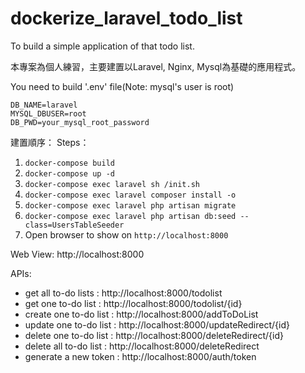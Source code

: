 # dockerize_laravel_todo_list
To build a simple application of that todo list.

本專案為個人練習，主要建置以Laravel, Nginx, Mysql為基礎的應用程式。

You need to build '.env' file(Note: mysql's user is root)
```
DB_NAME=laravel
MYSQL_DBUSER=root
DB_PWD=your_mysql_root_password
```

建置順序：
Steps：
1. `docker-compose build`
2. `docker-compose up -d`
3. `docker-compose exec laravel sh /init.sh`
4. `docker-compose exec laravel composer install -o`
5. `docker-compose exec laravel php artisan migrate`
6. `docker-compose exec laravel php artisan db:seed --class=UsersTableSeeder`
7. Open browser to show on `http://localhost:8000`

Web View:
http://localhost:8000

APIs:
* get all to-do lists : http://localhost:8000/todolist
* get one to-do list : http://localhost:8000/todolist/{id}
* create one to-do list : http://localhost:8000/addToDoList
* update one to-do list : http://localhost:8000/updateRedirect/{id}
* delete one to-do list : http://localhost:8000/deleteRedirect/{id}
* delete all to-do list : http://localhost:8000/deleteRedirect
* generate a new token : http://localhost:8000/auth/token